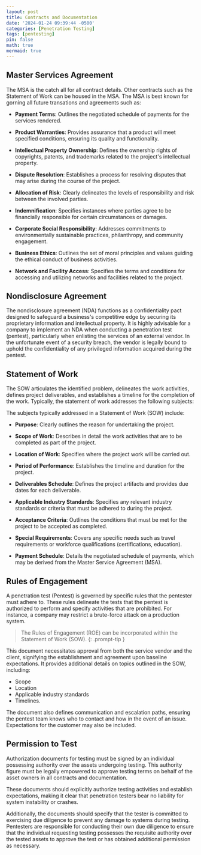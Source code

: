 ```yaml
---
layout: post
title: Contracts and Documentation
date: '2024-01-24 09:39:44 -0500'
categories: [Penetration Testing]
tags: [pentesting]
pin: false
math: true
mermaid: true
---
```

## Master Services Agreement
The MSA is the catch all for all contract details. Other contracts such as the Statement of Work can be housed in the MSA. The MSA is best known for gorning all future transations and agreements such as:

- **Payment Terms**: Outlines the negotiated schedule of payments for the services rendered.

- **Product Warranties**: Provides assurance that a product will meet specified conditions, ensuring its quality and functionality.

- **Intellectual Property Ownership**: Defines the ownership rights of copyrights, patents, and trademarks related to the project's intellectual property.

- **Dispute Resolution**: Establishes a process for resolving disputes that may arise during the course of the project.

- **Allocation of Risk**: Clearly delineates the levels of responsibility and risk between the involved parties.

- **Indemnification**: Specifies instances where parties agree to be financially responsible for certain circumstances or damages.

- **Corporate Social Responsibility**: Addresses commitments to environmentally sustainable practices, philanthropy, and community engagement.

- **Business Ethics**: Outlines the set of moral principles and values guiding the ethical conduct of business activities.

- **Network and Facility Access**: Specifies the terms and conditions for accessing and utilizing networks and facilities related to the project.

## Nondisclosure Agreement
The nondisclosure agreement (NDA) functions as a confidentiality pact designed to safeguard a business's competitive edge by securing its proprietary information and intellectual property. It is highly advisable for a company to implement an NDA when conducting a penetration test (pentest), particularly when enlisting the services of an external vendor. In the unfortunate event of a security breach, the vendor is legally bound to uphold the confidentiality of any privileged information acquired during the pentest.

## Statement of Work
The SOW articulates the identified problem, delineates the work activities, defines project deliverables, and establishes a timeline for the completion of the work. Typically, the statement of work addresses the following subjects:
    
The subjects typically addressed in a Statement of Work (SOW) include:

- **Purpose**: Clearly outlines the reason for undertaking the project.

- **Scope of Work**: Describes in detail the work activities that are to be completed as part of the project.
  
- **Location of Work**: Specifies where the project work will be carried out.
  
- **Period of Performance**: Establishes the timeline and duration for the project.
  
- **Deliverables Schedule**: Defines the project artifacts and provides due dates for each deliverable.
  
- **Applicable Industry Standards**: Specifies any relevant industry standards or criteria that must be adhered to during the project.
  
- **Acceptance Criteria**: Outlines the conditions that must be met for the project to be accepted as completed.
  
- **Special Requirements**: Covers any specific needs such as travel requirements or workforce qualifications (certifications, education).
  
- **Payment Schedule**: Details the negotiated schedule of payments, which may be derived from the Master Service Agreement (MSA).

## Rules of Engagement
A penetration test (Pentest) is governed by specific rules that the pentester must adhere to. These rules delineate the tests that the pentest is authorized to perform and specify activities that are prohibited. For instance, a company may restrict a brute-force attack on a production system.

> The Rules of Engagement (ROE) can be incorporated within the Statement of Work (SOW).
{: .prompt-tip }

This document necessitates approval from both the service vendor and the client, signifying the establishment and agreement upon baseline expectations. It provides additional details on topics outlined in the SOW, including:
- Scope
- Location
- Applicable industry standards
- Timelines. 

The document also defines communication and escalation paths, ensuring the pentest team knows who to contact and how in the event of an issue. Expectations for the customer may also be included.

## Permission to Test
Authorization documents for testing must be signed by an individual possessing authority over the assets undergoing testing. This authority figure must be legally empowered to approve testing terms on behalf of the asset owners in all contracts and documentation. 

These documents should explicitly authorize testing activities and establish expectations, making it clear that penetration testers bear no liability for system instability or crashes. 

Additionally, the documents should specify that the tester is committed to exercising due diligence to prevent any damage to systems during testing. Pentesters are responsible for conducting their own due diligence to ensure that the individual requesting testing possesses the requisite authority over the tested assets to approve the test or has obtained additional permission as necessary.